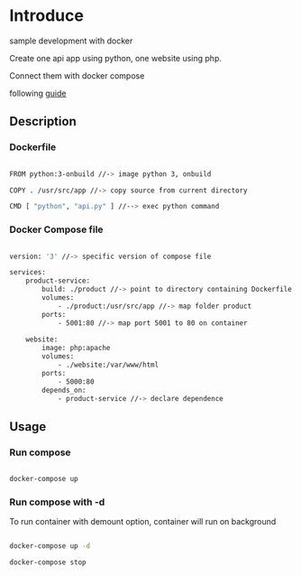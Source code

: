 # Introduce

sample development with docker

Create one api app using python, one website using php.

Connect them with docker compose

following [guide](https://www.youtube.com/watch?v=Qw9zlE3t8Ko)

## Description

### Dockerfile

```bash

FROM python:3-onbuild //-> image python 3, onbuild

COPY . /usr/src/app //-> copy source from current directory

CMD [ "python", "api.py" ] //--> exec python command

```

### Docker Compose file

```bash

version: '3' //-> specific version of compose file

services:
	product-service:
		build: ./product //-> point to directory containing Dockerfile
		volumes:
			- ./product:/usr/src/app //-> map folder product
		ports:
			- 5001:80 //-> map port 5001 to 80 on container
			
    website:
        image: php:apache
        volumes:
            - ./website:/var/www/html
        ports:
            - 5000:80
        depends_on:
            - product-service //-> declare dependence
```

## Usage

### Run compose

```bash

docker-compose up

```

### Run compose with -d

To run container with demount option, container will run on background

```bash

docker-compose up -d

docker-compose stop

```
